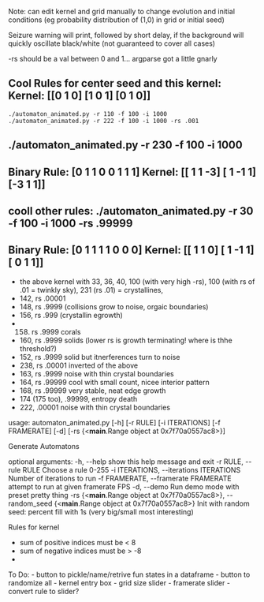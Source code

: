 Note: can edit kernel and grid manually to change evolution and initial conditions (eg probability distribution of (1,0) in grid or initial seed)

Seizure warning will print, followed by short delay, if the background will quickly oscillate black/white (not guaranteed to cover all cases)

-rs should be a val between 0 and 1... argparse got a little gnarly


Cool Rules for center seed and this kernel:
Kernel:
[[0 1 0]
 [1 0 1]
 [0 1 0]]
---------
    ./automaton_animated.py -r 110 -f 100 -i 1000
    ./automaton_animated.py -r 222 -f 100 -i 1000 -rs .001



./automaton_animated.py -r 230 -f 100 -i 1000
---------
Binary Rule: [0 1 1 0 0 1 1 1]
Kernel:
[[ 1  1 -3]
 [ 1 -1  1]
 [-3  1  1]]
---------



cooll other rules:
./automaton_animated.py -r 30 -f 100 -i 1000 -rs .99999
---------
Binary Rule: [0 1 1 1 1 0 0 0]
Kernel:
[[ 1  1  0]
 [ 1 -1  1]
 [ 0  1  1]]
---------

- the above kernel with 33, 36, 40, 100 (with very high -rs), 100 (with rs of .01 = twinkly sky), 231 (rs .01) = crystallines,
- 142, rs .00001
- 148, rs .9999 (collisions grow to noise, orgaic boundaries)
- 156, rs .999 (crystallin egrowth)
- 158. rs .9999 corals
- 160, rs .9999 solids (lower rs is growth terminating! where is thhe threshold?)
- 152, rs .9999 solid but itnerferences turn to noise
- 238, rs .00001 inverted of the above
- 163, rs .9999 noise with thin crystal boundaries
- 164, rs .99999 cool with small count, nicee interior pattern
- 168, rs .99999 very stable, neat edge growth
- 174 (175 too), .99999, entropy death
- 222, .00001 noise with thin crystal boundaries

usage: automaton_animated.py [-h] [-r RULE] [-i ITERATIONS] [-f FRAMERATE]
                             [-d]
                             [-rs {<__main__.Range object at 0x7f70a0557ac8>}]

Generate Automatons

optional arguments:
  -h, --help            show this help message and exit
  -r RULE, --rule RULE  Choose a rule 0-255
  -i ITERATIONS, --iterations ITERATIONS
                        Number of iterations to run
  -f FRAMERATE, --framerate FRAMERATE
                        attempt to run at given framerate FPS
  -d, --demo            Run demo mode with preset pretty thing
  -rs {<__main__.Range object at 0x7f70a0557ac8>}, --random_seed {<__main__.Range object at 0x7f70a0557ac8>}
                        Init with random seed: percent fill with 1s (very
                        big/small most interesting)


Rules for kernel
- sum of positive indices must be < 8
- sum of negative indices must be > -8
- 


To Do:
    - button to pickle/name/retrive fun states in a dataframe
    - button to randomize all
    - kernel entry box
    - grid size slider
    - framerate slider
    - convert rule to slider?
